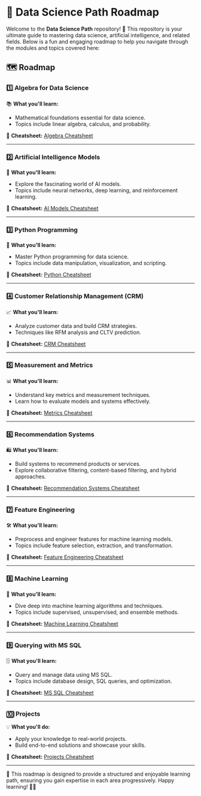 # 🌟 Data Science Path Roadmap

Welcome to the **Data Science Path** repository! 🚀 This repository is your ultimate guide to mastering data science, artificial intelligence, and related fields. Below is a fun and engaging roadmap to help you navigate through the modules and topics covered here:

## 🗺️ Roadmap

### 1️⃣ Algebra for Data Science
📚 **What you'll learn:**
- Mathematical foundations essential for data science.
- Topics include linear algebra, calculus, and probability.

🔗 **Cheatsheet:** [Algebra Cheatsheet](cheatsheet/algebra-cheatsheet.md)

---

### 2️⃣ Artificial Intelligence Models
🤖 **What you'll learn:**
- Explore the fascinating world of AI models.
- Topics include neural networks, deep learning, and reinforcement learning.

🔗 **Cheatsheet:** [AI Models Cheatsheet](cheatsheet/ai-models-cheatsheet.md)

---

### 3️⃣ Python Programming
🐍 **What you'll learn:**
- Master Python programming for data science.
- Topics include data manipulation, visualization, and scripting.

🔗 **Cheatsheet:** [Python Cheatsheet](cheatsheet/python-cheatsheet.md)

---

### 4️⃣ Customer Relationship Management (CRM)
📈 **What you'll learn:**
- Analyze customer data and build CRM strategies.
- Techniques like RFM analysis and CLTV prediction.

🔗 **Cheatsheet:** [CRM Cheatsheet](cheatsheet/crm-cheatsheet.md)

---

### 5️⃣ Measurement and Metrics
📊 **What you'll learn:**
- Understand key metrics and measurement techniques.
- Learn how to evaluate models and systems effectively.

🔗 **Cheatsheet:** [Metrics Cheatsheet](cheatsheet/metrics-cheatsheet.md)

---

### 6️⃣ Recommendation Systems
🛍️ **What you'll learn:**
- Build systems to recommend products or services.
- Explore collaborative filtering, content-based filtering, and hybrid approaches.

🔗 **Cheatsheet:** [Recommendation Systems Cheatsheet](cheatsheet/recommendation-systems-cheatsheet.md)

---

### 7️⃣ Feature Engineering
🛠️ **What you'll learn:**
- Preprocess and engineer features for machine learning models.
- Topics include feature selection, extraction, and transformation.

🔗 **Cheatsheet:** [Feature Engineering Cheatsheet](cheatsheet/feature-engineering-cheatsheet.md)

---

### 8️⃣ Machine Learning
🤖 **What you'll learn:**
- Dive deep into machine learning algorithms and techniques.
- Topics include supervised, unsupervised, and ensemble methods.

🔗 **Cheatsheet:** [Machine Learning Cheatsheet](cheatsheet/machine-learning-cheatsheet.md)

---

### 9️⃣ Querying with MS SQL
🗄️ **What you'll learn:**
- Query and manage data using MS SQL.
- Topics include database design, SQL queries, and optimization.

🔗 **Cheatsheet:** [MS SQL Cheatsheet](cheatsheet/ms-sql-cheatsheet.md)

---

### 🔟 Projects
💡 **What you'll do:**
- Apply your knowledge to real-world projects.
- Build end-to-end solutions and showcase your skills.

🔗 **Cheatsheet:** [Projects Cheatsheet](cheatsheet/projects-cheatsheet.md)

---

🎉 This roadmap is designed to provide a structured and enjoyable learning path, ensuring you gain expertise in each area progressively. Happy learning! 🚴‍♀️

